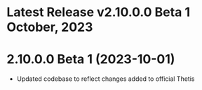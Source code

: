 # Latest Release v2.10.0.0 Beta 1 October, 2023

# 2.10.0.0 Beta 1 (2023-10-01)
- Updated codebase to reflect changes added to official Thetis



